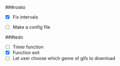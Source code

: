###rosko

* [x] Fix intervals
* [ ] Make a config file


###tedo

* [ ] Timer function
* [x] Function exit
* [ ] Let user choose which genre of gifs to download
